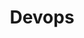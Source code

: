 ---
layout: post_by_tag
title: Devops
tag: devops
permalink: /meta/tag/devops/
header-img: images/bg-post.jpg
---